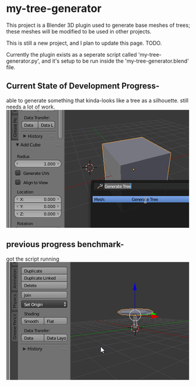 # my-tree-generator
This project is a Blender 3D plugin used to generate base meshes of trees; these meshes will be modified to be used in other projects.


This is still a new project, and I plan to update this page. TODO.

Currently the plugin exists as a seperate script called 'my-tree-generator.py', and it's setup to be run inside the 'my-tree-generator.blend' file.


## Current State of Development Progress-
able to generate something that kinda-looks like a tree as a silhouette. still needs a lot of work.
![Development Progress 2](https://github.com/seanbud/my-tree-generator/blob/master/img/branching2.gif)



## previous progress benchmark-
got the script running
![Development Progress 1](https://github.com/seanbud/my-tree-generator/blob/master/img/branching1.gif)
